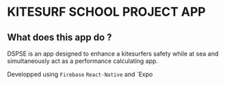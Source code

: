 # KITESURF SCHOOL PROJECT APP

## What does this app do ?

DSPSE is an app designed to enhance a kitesurfers safety while at sea and simultaneously act as a performance calculating app.

Developped using `Firebase` `React-Native` and `Expo
